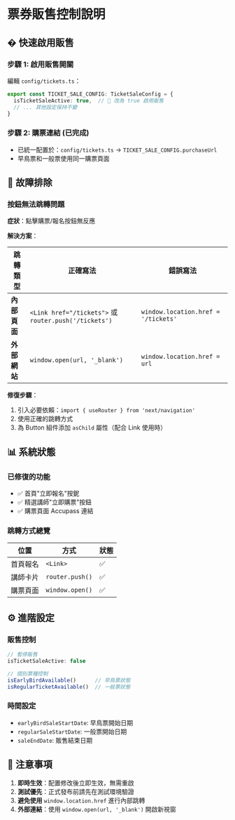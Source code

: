 # 票券販售控制說明

## � 快速啟用販售

### 步驟 1: 啟用販售開關
編輯 `config/tickets.ts`：
```typescript
export const TICKET_SALE_CONFIG: TicketSaleConfig = {
  isTicketSaleActive: true,  // 🎯 改為 true 啟用販售
  // ... 其他設定保持不變
}
```

### 步驟 2: 購票連結 (已完成)
- 已統一配置於：`config/tickets.ts` → `TICKET_SALE_CONFIG.purchaseUrl`
- 早鳥票和一般票使用同一購票頁面

## 🔧 故障排除

### 按鈕無法跳轉問題

**症狀**：點擊購票/報名按鈕無反應

**解決方案**：

| 跳轉類型 | 正確寫法 | 錯誤寫法 |
|----------|----------|----------|
| **內部頁面** | `<Link href="/tickets">` 或 `router.push('/tickets')` | `window.location.href = '/tickets'` |
| **外部網站** | `window.open(url, '_blank')` | `window.location.href = url` |

**修復步驟**：
1. 引入必要依賴：`import { useRouter } from 'next/navigation'`
2. 使用正確的跳轉方式
3. 為 Button 組件添加 `asChild` 屬性（配合 Link 使用時）

## 📊 系統狀態

### 已修復的功能
- ✅ 首頁"立即報名"按鈮
- ✅ 精選講師"立即購票"按鈕
- ✅ 購票頁面 Accupass 連結

### 跳轉方式總覽
| 位置 | 方式 | 狀態 |
|------|------|------|
| 首頁報名 | `<Link>` | ✅ |
| 講師卡片 | `router.push()` | ✅ |
| 購票頁面 | `window.open()` | ✅ |

## ⚙️ 進階設定

### 販售控制
```typescript
// 暫停販售
isTicketSaleActive: false

// 個別票種控制
isEarlyBirdAvailable()      // 早鳥票狀態
isRegularTicketAvailable()  // 一般票狀態
```

### 時間設定
- `earlyBirdSaleStartDate`: 早鳥票開始日期
- `regularSaleStartDate`: 一般票開始日期  
- `saleEndDate`: 販售結束日期

## 🚨 注意事項

1. **即時生效**：配置修改後立即生效，無需重啟
2. **測試優先**：正式發布前請先在測試環境驗證
3. **避免使用** `window.location.href` 進行內部跳轉
4. **外部連結**：使用 `window.open(url, '_blank')` 開啟新視窗
